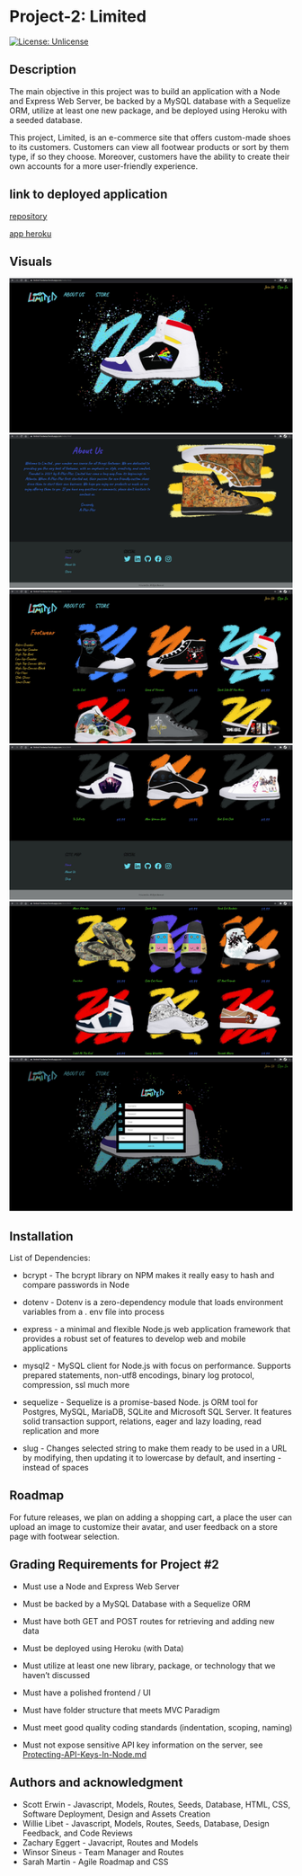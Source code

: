 # Project-2: Limited

[![License: Unlicense](https://img.shields.io/badge/license-Unlicense-blue.svg)](http://unlicense.org/)

## Description

The main objective in this project was to build an application with a Node and Express Web Server, be backed by a MySQL database with a Sequelize ORM, utilize at least one new package, and be deployed using Heroku with a seeded database.

This project, Limited, is an e-commerce site that offers custom-made shoes to its customers. Customers can view all footwear products or sort by them type, if so they choose. Moreover, customers have the ability to create their own accounts for a more user-friendly experience. 

## link to deployed application

[repository](https://github.com/Limnation/limited)

[app heroku](https://limited-footwear.herokuapp.com/)

## Visuals

![screenshot1](./assets/1.JPG)
![screenshot2](./assets/2.JPG)
![screenshot3](./assets/3.JPG)
![screenshot4](./assets/4.JPG)
![screenshot5](./assets/5.JPG)
![screenshot6](./assets/6.JPG)

## Installation

List of Dependencies:

- bcrypt - The bcrypt library on NPM makes it really easy to hash and compare passwords in Node 

- dotenv - Dotenv is a zero-dependency module that loads environment variables from a . env file into process

- express - a minimal and flexible Node.js web application framework that provides a robust set of features to develop web and mobile applications

- mysql2 - MySQL client for Node.js with focus on performance. Supports prepared statements, non-utf8 encodings, binary log protocol, compression, ssl much more

- sequelize - Sequelize is a promise-based Node. js ORM tool for Postgres, MySQL, MariaDB, SQLite and Microsoft SQL Server. It features solid transaction support, relations, eager and lazy loading, read replication and more

- slug - Changes selected string to make them ready to be used in a URL by modifying, then updating it to lowercase by default, and inserting - instead of spaces

## Roadmap

For future releases, we plan on adding a shopping cart, a place the user can upload an image to customize their avatar, and user feedback on a store page with footwear selection.

## Grading Requirements for Project #2

- Must use a Node and Express Web Server

- Must be backed by a MySQL Database with a Sequelize ORM

- Must have both GET and POST routes for retrieving and adding new data

- Must be deployed using Heroku (with Data)

- Must utilize at least one new library, package, or technology that we haven’t discussed

- Must have a polished frontend / UI

- Must have folder structure that meets MVC Paradigm

- Must meet good quality coding standards (indentation, scoping, naming)

- Must not expose sensitive API key information on the server, see [Protecting-API-Keys-In-Node.md](../../../../01-Class-Content/10-nodejs/03-Supplemental/Protecting-API-Keys-In-Node.md)

## Authors and acknowledgment

- Scott Erwin - Javascript, Models, Routes, Seeds, Database, HTML, CSS, Software Deployment, Design and Assets Creation
- Willie Libet - Javascript, Models, Routes, Seeds, Database, Design Feedback, and Code Reviews
- Zachary Eggert - Javacript, Routes and Models
- Winsor Sineus - Team Manager and Routes
- Sarah Martin - Agile Roadmap and CSS
